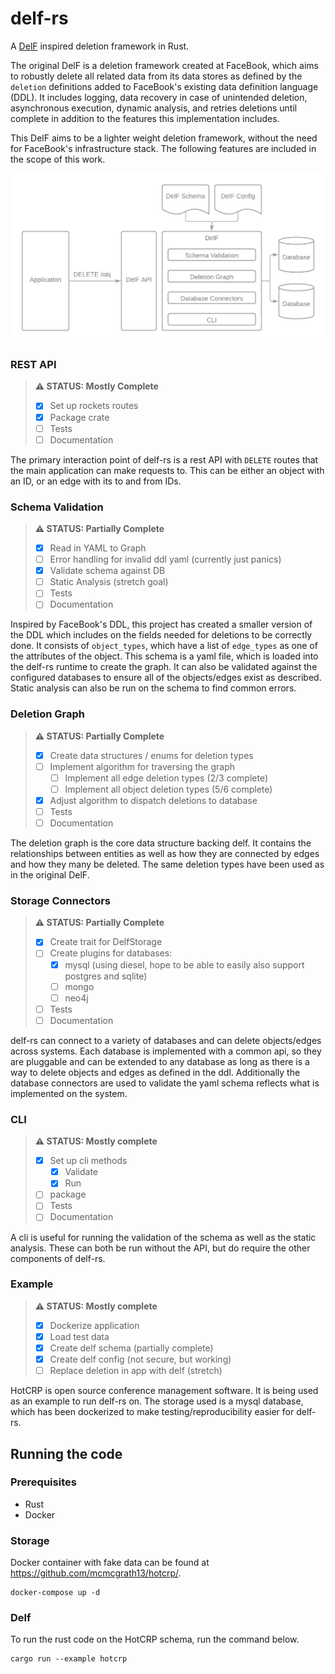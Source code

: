 # delf-rs

A [DelF](https://cs.brown.edu/courses/csci2390/2020/readings/delf.pdf) inspired deletion framework in Rust.

The original DelF is a deletion framework created at FaceBook, which aims to robustly delete all related data from its data stores as defined by the `deletion` definitions added to FaceBook's existing data definition language (DDL). It includes logging, data recovery in case of unintended deletion, asynchronous execution, dynamic analysis, and retries deletions until complete in addition to the features this implementation includes.

This DelF aims to be a lighter weight deletion framework, without the need for FaceBook's infrastructure stack. The following features are included in the scope of this work.


![DelF Architecture Diagram](docs/delf.png)

### REST API

> **:warning: STATUS: Mostly Complete**  
> - [x] Set up rockets routes
> - [x] Package crate
> - [ ] Tests
> - [ ] Documentation

The primary interaction point of delf-rs is a rest API with `DELETE` routes that the main application can make requests to. This can be either an object with an ID, or an edge with its to and from IDs.

### Schema Validation

> **:warning: STATUS: Partially Complete**  
> - [x] Read in YAML to Graph
> - [ ] Error handling for invalid ddl yaml (currently just panics)
> - [x] Validate schema against DB
> - [ ] Static Analysis (stretch goal)
> - [ ] Tests
> - [ ] Documentation

Inspired by FaceBook's DDL, this project has created a smaller version of the DDL which includes on the fields needed for deletions to be correctly done. It consists of `object_types`, which have a list of `edge_types` as one of the attributes of the object. This schema is a yaml file, which is loaded into the delf-rs runtime to create the graph. It can also be validated against the configured databases to ensure all of the objects/edges exist as described. Static analysis can also be run on the schema to find common errors.

### Deletion Graph

> **:warning: STATUS: Partially Complete**  
> - [x] Create data structures / enums for deletion types
> - [ ] Implement algorithm for traversing the graph
>   - [ ] Implement all edge deletion types (2/3 complete)
>   - [ ] Implement all object deletion types (5/6 complete)
> - [x] Adjust algorithm to dispatch deletions to database
> - [ ] Tests
> - [ ] Documentation

The deletion graph is the core data structure backing delf. It contains the relationships between entities as well as how they are connected by edges and how they many be deleted.  The same deletion types have been used as in the original DelF.

### Storage Connectors

> **:warning: STATUS: Partially Complete**  
> - [x] Create trait for DelfStorage
> - [ ] Create plugins for databases:
>   - [x] mysql (using diesel, hope to be able to easily also support postgres and sqlite)
>   - [ ] mongo
>   - [ ] neo4j
> - [ ] Tests
> - [ ] Documentation

delf-rs can connect to a variety of databases and can delete objects/edges across systems. Each database is implemented with a common api, so they are pluggable and can be extended to any database as long as there is a way to delete objects and edges as defined in the ddl. Additionally the database connectors are used to validate the yaml schema reflects what is implemented on the system.

### CLI

> **:warning: STATUS: Mostly complete**  
> - [x] Set up cli methods
>   - [x] Validate
>   - [x] Run
> - [ ] package
> - [ ] Tests
> - [ ] Documentation

A cli is useful for running the validation of the schema as well as the static analysis. These can both be run without the API, but do require the other components of delf-rs.

### Example

> **:warning: STATUS: Mostly complete**  
> - [x] Dockerize application
> - [x] Load test data
> - [x] Create delf schema (partially complete)
> - [x] Create delf config (not secure, but working)
> - [ ] Replace deletion in app with delf (stretch)

HotCRP is open source conference management software. It is being used as an example to run delf-rs on.  The storage used is a mysql database, which has been dockerized to make testing/reproducibility easier for delf-rs.

## Running the code

### Prerequisites

* Rust
* Docker

### Storage

Docker container with fake data can be found at https://github.com/mcmcgrath13/hotcrp/.

```
docker-compose up -d
```

### Delf

To run the rust code on the HotCRP schema, run the command below.

```
cargo run --example hotcrp
```
